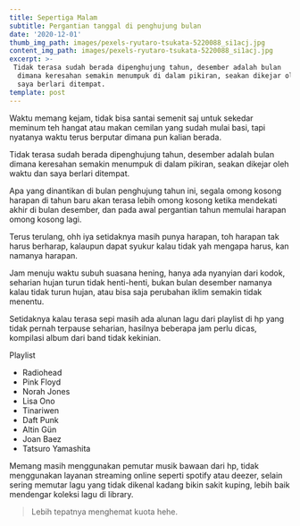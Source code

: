 ```yaml
---
title: Sepertiga Malam
subtitle: Pergantian tanggal di penghujung bulan
date: '2020-12-01'
thumb_img_path: images/pexels-ryutaro-tsukata-5220088_si1acj.jpg
content_img_path: images/pexels-ryutaro-tsukata-5220088_si1acj.jpg
excerpt: >-
 Tidak terasa sudah berada dipenghujung tahun, desember adalah bulan
  dimana keresahan semakin menumpuk di dalam pikiran, seakan dikejar oleh waktu dan
  saya berlari ditempat.
template: post
---
```

Waktu memang kejam, tidak bisa santai semenit saj untuk sekedar meminum teh hangat atau makan cemilan yang sudah mulai basi, tapi nyatanya waktu terus berputar dimana pun kalian berada. 

Tidak terasa sudah berada dipenghujung tahun, desember adalah bulan dimana keresahan semakin menumpuk di dalam pikiran, seakan dikejar oleh waktu dan saya berlari ditempat. 

Apa yang dinantikan di bulan penghujung tahun ini, segala omong kosong harapan di tahun baru akan terasa lebih omong kosong ketika mendekati akhir di bulan desember, dan pada awal pergantian tahun memulai harapan omong kosong lagi. 

Terus terulang, ohh iya setidaknya masih punya harapan, toh harapan tak harus berharap, kalaupun dapat syukur kalau tidak yah mengapa harus, kan namanya harapan. 

Jam menuju waktu subuh suasana hening, hanya ada nyanyian dari kodok, seharian hujan turun tidak henti-henti, bukan bulan desember namanya kalau tidak turun hujan, atau bisa saja perubahan iklim semakin tidak menentu. 

Setidaknya kalau terasa sepi masih ada alunan lagu dari playlist di hp yang tidak pernah terpause seharian, hasilnya beberapa jam perlu dicas, kompilasi album dari band tidak kekinian. 

Playlist 

* Radiohead 
* Pink Floyd 
* Norah Jones 
* Lisa Ono 
* Tinariwen 
* Daft Punk 
* Altin Gün 
* Joan Baez
* Tatsuro Yamashita 

Memang masih menggunakan pemutar musik bawaan dari hp, tidak menggunakan layanan streaming online seperti spotify atau deezer, selain sering memutar lagu yang tidak dikenal kadang bikin sakit kuping, lebih baik mendengar koleksi lagu di library. 

> Lebih tepatnya menghemat kuota hehe. 